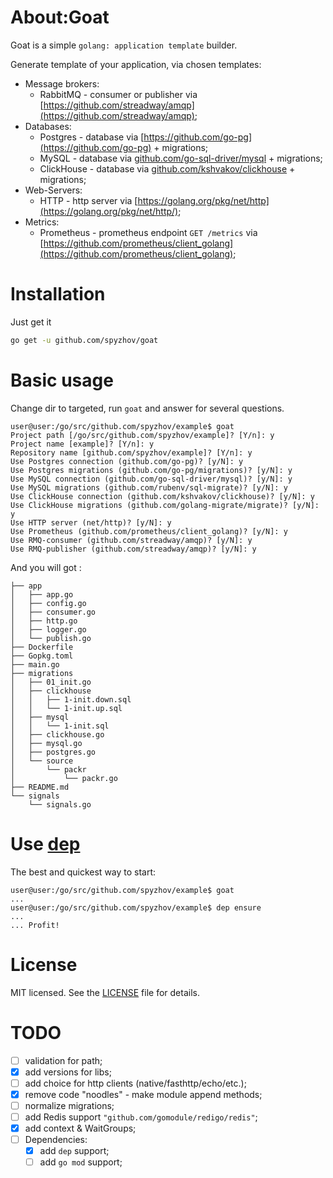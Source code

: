 # About:Goat

Goat is a simple `golang: application template` builder.

Generate template of your application, via chosen templates:
* Message brokers:
	* RabbitMQ - consumer or publisher via [https://github.com/streadway/amqp](https://github.com/streadway/amqp);
* Databases:
	* Postgres - database via [https://github.com/go-pg](https://github.com/go-pg) + migrations;
	* MySQL - database via [github.com/go-sql-driver/mysql](https://github.com/go-sql-driver/mysql) + migrations;
	* ClickHouse - database via [github.com/kshvakov/clickhouse](https://github.com/kshvakov/clickhouse) + migrations;
* Web-Servers:
	* HTTP - http server via [https://golang.org/pkg/net/http](https://golang.org/pkg/net/http/);
* Metrics:
	* Prometheus - prometheus endpoint `GET /metrics` via [https://github.com/prometheus/client_golang](https://github.com/prometheus/client_golang);

# Installation

Just get it

```bash
go get -u github.com/spyzhov/goat
```

# Basic usage

Change dir to targeted, run `goat` and answer for several questions.

```
user@user:/go/src/github.com/spyzhov/example$ goat
Project path [/go/src/github.com/spyzhov/example]? [Y/n]: y 
Project name [example]? [Y/n]: y
Repository name [github.com/spyzhov/example]? [Y/n]: y
Use Postgres connection (github.com/go-pg)? [y/N]: y
Use Postgres migrations (github.com/go-pg/migrations)? [y/N]: y
Use MySQL connection (github.com/go-sql-driver/mysql)? [y/N]: y
Use MySQL migrations (github.com/rubenv/sql-migrate)? [y/N]: y
Use ClickHouse connection (github.com/kshvakov/clickhouse)? [y/N]: y
Use ClickHouse migrations (github.com/golang-migrate/migrate)? [y/N]: y
Use HTTP server (net/http)? [y/N]: y
Use Prometheus (github.com/prometheus/client_golang)? [y/N]: y
Use RMQ-consumer (github.com/streadway/amqp)? [y/N]: y
Use RMQ-publisher (github.com/streadway/amqp)? [y/N]: y
```

And you will got :

```
├── app
│   ├── app.go
│   ├── config.go
│   ├── consumer.go
│   ├── http.go
│   ├── logger.go
│   └── publish.go
├── Dockerfile
├── Gopkg.toml
├── main.go
├── migrations
│   ├── 01_init.go
│   ├── clickhouse
│   │   ├── 1-init.down.sql
│   │   └── 1-init.up.sql
│   ├── mysql
│   │   └── 1-init.sql
│   ├── clickhouse.go
│   ├── mysql.go
│   ├── postgres.go
│   └── source
│       └── packr
│           └── packr.go
├── README.md
└── signals
    └── signals.go
```

# Use [dep](https://github.com/golang/dep)

The best and quickest way to start:
```
user@user:/go/src/github.com/spyzhov/example$ goat
...
user@user:/go/src/github.com/spyzhov/example$ dep ensure
...
... Profit!
```

# License

MIT licensed. See the [LICENSE](LICENSE) file for details.

# TODO

- [ ] validation for path;
- [x] add versions for libs;
- [ ] add choice for http clients (native/fasthttp/echo/etc.);
- [x] remove code "noodles" - make module append methods;
- [ ] normalize migrations;
- [ ] add Redis support `"github.com/gomodule/redigo/redis"`;
- [x] add context & WaitGroups;
- [ ] Dependencies:
  - [x] add `dep` support;
  - [ ] add `go mod` support;
